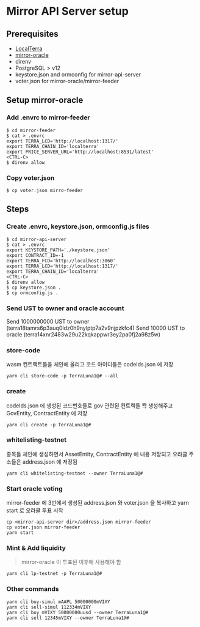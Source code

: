 # Mirror API Server setup
## Prerequisites
* [LocalTerra](https://github.com/terra-project/LocalTerra)
* [mirror-oracle](https://github.com/terra-project/mirror-oracle.git)
* direnv
* PostgreSQL > v12
* keystore.json and ormconfig for mirror-api-server
* voter.json for mirror-oracle/mirror-feeder

## Setup mirror-oracle
### Add .envrc to mirror-feeder
```
$ cd mirror-feeder
$ cat > .envrc
export TERRA_LCD='http://localhost:1317/'
export TERRA_CHAIN_ID='localterra'
export PRICE_SERVER_URL='http://localhost:8531/latest'
<CTRL-C>
$ direnv allow
```
### Copy voter.json
```
$ cp voter.json mirro-feeder
```

## Steps
### Create .envrc, keystore.json, ormconfig.js files
```
$ cd mirror-api-server
$ cat > .envrc
export KEYSTORE_PATH='./keystore.json'
export CONTRACT_ID=-1
export TERRA_FCD='http://localhost:3060'
export TERRA_LCD='http://localhost:1317/'
export TERRA_CHAIN_ID='localterra'
<CTRL-C>
$ direnv allow
$ cp keystore.json .
$ cp ormconfig.js .
```

### Send UST to owner and oracle account
Send 1000000000 UST to owner (terra18tamrs6p3auq0ldz0h9nylptp7a2v9njpzkfc4)
Send 10000 UST to oracle (terra14xnr2483w29u22kqkappwr3ey2pa0fj2a98z5w)

### store-code
wasm 컨트랙트들을 체인에 올리고 코드 아이디들은 codeIds.json 에 저장
```
yarn cli store-code -p TerraLuna1@# --all
```

### create
codeIds.json 에 생성된 코드번호들로 gov 관련된 컨트랙들 쫙 생성해주고 GovEntity, ContractEntity 에 저장
```
yarn cli create -p TerraLuna1@#
```

### whitelisting-testnet
종목들 체인에 생성하면서 AssetEntity, ContractEntity 에 내용 저장되고 오라클 주소들은 address.json 에 저장됨

```
yarn cli whitelisting-testnet --owner TerraLuna1@#
```

### Start oracle voting
mirror-feeder 에 3번에서 생성된 address.json 와 voter.json 을 복사하고 yarn start 로 오라클 투표 시작
```
cp <mirror-api-server dir>/address.json mirror-feeder
cp voter.json mirror-feeder
yarn start
```

### Mint & Add liquidity
> mirror-oracle 이 투표된 이후에 사용해야 함
```
yarn cli lp-testnet -p TerraLuna1@#
```

### Other commands
```
yarn cli buy-simul mAAPL 50000000mVIXY
yarn cli sell-simul 112334mVIXY
yarn cli buy mVIXY 50000000uusd --owner TerraLuna1@#
yarn cli sell 12345mVIXY --owner TerraLuna1@#
```
